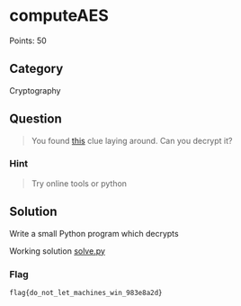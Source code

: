 # computeAES
Points: 50

## Category
Cryptography

## Question
>You found [this](files/clue.txt) clue laying around. Can you decrypt it?

### Hint
>Try online tools or python

## Solution
Write a small Python program which decrypts

Working solution [solve.py](solution/solve.py)

### Flag
`flag{do_not_let_machines_win_983e8a2d}`
